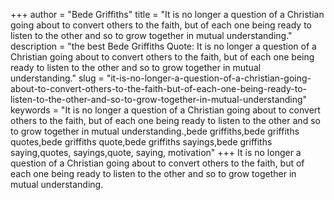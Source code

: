 +++
author = "Bede Griffiths"
title = "It is no longer a question of a Christian going about to convert others to the faith, but of each one being ready to listen to the other and so to grow together in mutual understanding."
description = "the best Bede Griffiths Quote: It is no longer a question of a Christian going about to convert others to the faith, but of each one being ready to listen to the other and so to grow together in mutual understanding."
slug = "it-is-no-longer-a-question-of-a-christian-going-about-to-convert-others-to-the-faith-but-of-each-one-being-ready-to-listen-to-the-other-and-so-to-grow-together-in-mutual-understanding"
keywords = "It is no longer a question of a Christian going about to convert others to the faith, but of each one being ready to listen to the other and so to grow together in mutual understanding.,bede griffiths,bede griffiths quotes,bede griffiths quote,bede griffiths sayings,bede griffiths saying,quotes, sayings,quote, saying, motivation"
+++
It is no longer a question of a Christian going about to convert others to the faith, but of each one being ready to listen to the other and so to grow together in mutual understanding.
